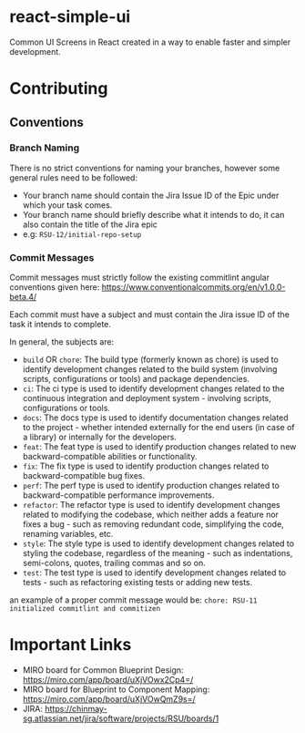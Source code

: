 # react-simple-ui

Common UI Screens in React created in a way to enable faster and simpler development.


# Contributing

## Conventions

### Branch Naming

There is no strict conventions for naming your branches, however some general rules need to be followed:

  - Your branch name should contain the Jira Issue ID of the Epic under which your task comes.
  - Your branch name should briefly describe what it intends to do, it can also contain the title of the Jira epic
  - e.g: `RSU-12/initial-repo-setup`

### Commit Messages

Commit messages must strictly follow the existing commitlint angular conventions given here: https://www.conventionalcommits.org/en/v1.0.0-beta.4/

Each commit must have a subject and must contain the Jira issue ID of the task it intends to complete.

In general, the subjects are:

- `build` OR `chore`: The build type (formerly known as chore) is used to identify development changes related to the build system (involving scripts, configurations or tools) and package dependencies.
- `ci`: The ci type is used to identify development changes related to the continuous integration and deployment system - involving scripts, configurations or tools.
- `docs`: The docs type is used to identify documentation changes related to the project - whether intended externally for the end users (in case of a library) or internally for the developers.
- `feat`: The feat type is used to identify production changes related to new backward-compatible abilities or functionality.
- `fix`: The fix type is used to identify production changes related to backward-compatible bug fixes.
- `perf`: The perf type is used to identify production changes related to backward-compatible performance improvements.
- `refactor`: The refactor type is used to identify development changes related to modifying the codebase, which neither adds a feature nor fixes a bug - such as removing redundant code, simplifying the code, renaming variables, etc.
- `style`: The style type is used to identify development changes related to styling the codebase, regardless of the meaning - such as indentations, semi-colons, quotes, trailing commas and so on.
- `test`: The test type is used to identify development changes related to tests - such as refactoring existing tests or adding new tests.

an example of a proper commit message would be: `chore: RSU-11 initialized commitlint and commitizen`


# Important Links

  - MIRO board for Common Blueprint Design: https://miro.com/app/board/uXjVOwx2Cp4=/
  - MIRO board for Blueprint to Component Mapping: https://miro.com/app/board/uXjVOwQmZ9s=/
  - JIRA: https://chinmay-sg.atlassian.net/jira/software/projects/RSU/boards/1

